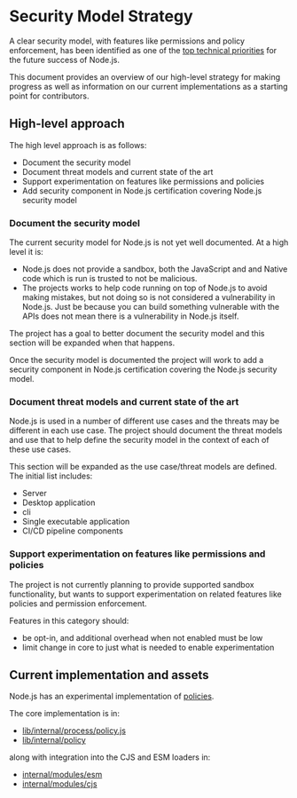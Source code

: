 # Security Model Strategy

A clear security model, with features like permissions and policy enforcement,
has been identified as one of the
[top technical priorities](https://github.com/nodejs/node/blob/master/doc/contributing/technical-priorities.md#permissionspoliciessecurity-model)
for the future success of Node.js.

This document provides an overview of our high-level strategy for
making progress as well as information on our current implementations
as a starting point for contributors.

## High-level approach

The high level approach is as follows:

* Document the security model
* Document threat models and current state of the art
* Support experimentation on features like permissions and policies
* Add security component in Node.js certification covering
  Node.js security model

### Document the security model

The current security model for Node.js is not yet well documented.
At a high level it is:

* Node.js does not provide a sandbox, both the JavaScript and
  and Native code which is run is trusted to not be malicious.
* The projects works to help code running on top of Node.js to avoid
  making mistakes, but not doing so is not considered a
  vulnerability in Node.js. Just be because you can build something
  vulnerable with the APIs does not mean there is a vulnerability
  in Node.js itself.

The project has a goal to better document the security model
and this section will be expanded when that happens.

Once the security model is documented the project will work
to add a security component in Node.js certification covering
the Node.js security model.

### Document threat models and current state of the art

Node.js is used in a number of different use cases and the
threats may be different in each use case. The project
should document the threat models and use that to
help define the security model in the context of each
of these use cases.

This section will be expanded as the use case/threat
models are defined. The initial list includes:

* Server
* Desktop application
* cli
* Single executable application
* CI/CD pipeline components

### Support experimentation on features like permissions and policies

The project is not currently planning to provide supported
sandbox functionality, but wants to support experimentation on
related features like policies and permission enforcement.

Features in this category should:

* be opt-in, and additional overhead when not enabled must be low
* limit change in core to just what is needed to enable experimentation

## Current implementation and assets

Node.js has an experimental implementation of
[policies](https://nodejs.org/docs/latest/api/policy.html#policies).

The core implementation is in:

* [lib/internal/process/policy.js](https://github.com/nodejs/node/blob/master/lib/internal/process/policy.js)
* [lib/internal/policy](https://github.com/nodejs/node/tree/master/lib/internal/policy)

along with integration into the CJS and ESM loaders in:

* [internal/modules/esm](https://github.com/nodejs/node/tree/master/lib/internal/modules/esm)
* [internal/modules/cjs](https://github.com/nodejs/node/tree/master/lib/internal/modules/cjs)

